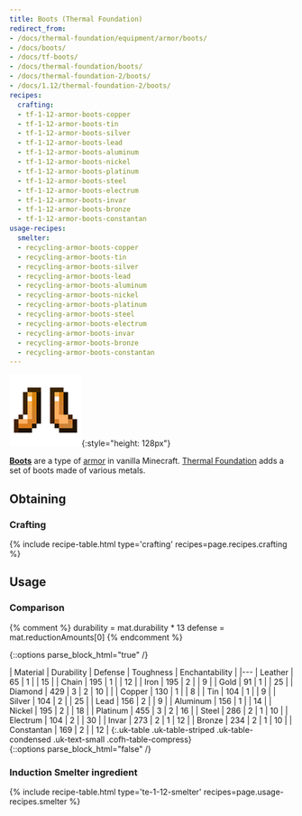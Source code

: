 ```yaml
---
title: Boots (Thermal Foundation)
redirect_from:
- /docs/thermal-foundation/equipment/armor/boots/
- /docs/boots/
- /docs/tf-boots/
- /docs/thermal-foundation/boots/
- /docs/thermal-foundation-2/boots/
- /docs/1.12/thermal-foundation-2/boots/
recipes:
  crafting:
  - tf-1-12-armor-boots-copper
  - tf-1-12-armor-boots-tin
  - tf-1-12-armor-boots-silver
  - tf-1-12-armor-boots-lead
  - tf-1-12-armor-boots-aluminum
  - tf-1-12-armor-boots-nickel
  - tf-1-12-armor-boots-platinum
  - tf-1-12-armor-boots-steel
  - tf-1-12-armor-boots-electrum
  - tf-1-12-armor-boots-invar
  - tf-1-12-armor-boots-bronze
  - tf-1-12-armor-boots-constantan
usage-recipes:
  smelter:
  - recycling-armor-boots-copper
  - recycling-armor-boots-tin
  - recycling-armor-boots-silver
  - recycling-armor-boots-lead
  - recycling-armor-boots-aluminum
  - recycling-armor-boots-nickel
  - recycling-armor-boots-platinum
  - recycling-armor-boots-steel
  - recycling-armor-boots-electrum
  - recycling-armor-boots-invar
  - recycling-armor-boots-bronze
  - recycling-armor-boots-constantan
---
```


![Boots](/assets/images/thermal-foundation-2/boots.gif){:style="height: 128px"}


**[Boots](https://minecraft.gamepedia.com/Boots)** are a type of
[armor](https://minecraft.gamepedia.com/Armor) in vanilla Minecraft. [Thermal
Foundation](../) adds a set of boots made of various
metals.


Obtaining
---------

### Crafting
{% include recipe-table.html type='crafting' recipes=page.recipes.crafting %}


Usage
-----

### Comparison
{% comment %}
durability = mat.durability * 13
defense = mat.reductionAmounts[0]
{% endcomment %}

{::options parse_block_html="true" /}
<div class="uk-overflow-container">
| Material | Durability | Defense | Toughness | Enchantability |
|---
| Leather | 65 | 1 | | 15 |
| Chain | 195 | 1 | | 12 |
| Iron | 195 | 2 | | 9 |
| Gold | 91 | 1 | | 25 |
| Diamond | 429 | 3 | 2 | 10 |
|
| Copper | 130 | 1 | | 8 |
| Tin | 104 | 1 | | 9 |
| Silver | 104 | 2 | | 25 |
| Lead | 156 | 2 | | 9 |
| Aluminum | 156 | 1 | | 14 |
| Nickel | 195 | 2 | | 18 |
| Platinum | 455 | 3 | 2 | 16 |
| Steel | 286 | 2 | 1 | 10 |
| Electrum | 104 | 2 | | 30 |
| Invar | 273 | 2 | 1 | 12 |
| Bronze | 234 | 2 | 1 | 10 |
| Constantan | 169 | 2 | | 12 |
{:.uk-table .uk-table-striped .uk-table-condensed .uk-text-small .cofh-table-compress}
</div>
{::options parse_block_html="false" /}

### Induction Smelter ingredient
{% include recipe-table.html type='te-1-12-smelter' recipes=page.usage-recipes.smelter %}
